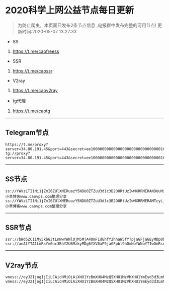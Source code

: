 
# 2020科学上网公益节点每日更新

>为防止爬虫，本页面只发布2条节点信息 ,电报群中发布完整的可用节点!
更新时间:2020-05-07 13:27:33

- SS     
1. https://t.me/caofreess
- SSR
1. https://t.me/caossr
- V2ray
1. https://t.me/caov2ray
- tg代理
1. https://t.me/caotg
----------


## Telegram节点

```
https://t.me/proxy?server=34.80.191.45&port=443&secret=ee100000000000000000000000000000016e6f64656a732e6f7267
tg://proxy?server=34.80.191.45&port=443&secret=ee100000000000000000000000000000016e6f64656a732e6f7267
```

----------


## SS节点

```
ss://YWVzLTI1Ni1jZmI6ZUlXMERuazY5NDU0ZTZuU3d1c3B2OURtUzIwMXRRMERANDUuMzMuNTcuMTc4OjgwOTc=#小草博客www.caovps.com整理分享
ss://YWVzLTI1Ni1jZmI6ZUlXMERuazY5NDU0ZTZuU3d1c3B2OURtUzIwMXRRMERAMTcyLjEwNS4yMzAuMTk4OjgwOTc=#小草博客www.caovps.com整理分享

```
----------


## SSR节点

```
ssr://bWd5ZC1iMy5kbGJtLnNwYWNlOjM5MjA4OmF1dGhfY2hhaW5fYTpjaGFjaGEyMDp0bHMxLjJfdGlja2V0X2F1dGg6UWtScldHaHIvP29iZnNwYXJhbT0mcHJvdG9wYXJhbT0mcmVtYXJrcz01YkNQNkkySjVZMmE1YTZpZDNkM0xtTmhiM1p3Y3k1amIyM21sYlRua0libGlJYmt1cXM9Jmdyb3VwPTViQ1A2STJKNVkyYTVhNmlkM2QzTG1OaGIzWndjeTVqYjIzbWxiVG5rSWJsaUlia3Vxcz0=
ssr://anAtYTA1LmRsYm0uc3BhY2U6MzkyMDg6YXV0aF9jaGFpbl9hOmNoYWNoYTIwOnRsczEuMl90aWNrZXRfYXV0aDpRa1JyV0doci8_b2Jmc3BhcmFtPSZwcm90b3BhcmFtPSZyZW1hcmtzPTViQ1A2STJKNVkyYTVhNmlkM2QzTG1OaGIzWndjeTVqYjIzbWxiVG5rSWJsaUlia3Vxcz0mZ3JvdXA9NWJDUDZJMko1WTJhNWE2aWQzZDNMbU5oYjNad2N5NWpiMjNtbGJUbmtJYmxpSWJrdXFzPQ==

```
----------



## V2ray节点
```
vmess://eyJ2IjogIjIiLCAicHMiOiAiXHU1YzBmXHU4MzQ5XHU1MzVhXHU1YmEyd3d3LmNhb3Zwcy5jb21cdTY1NzRcdTc0MDZcdTUyMDZcdTRlYWIiLCAiYWRkIjogIjE2MS4xMTcuMjM0LjIyMCIsICJwb3J0IjogIjI1NTMiLCAiaWQiOiAiOWJiODc2NzAtOTc2YS00YjI3LTkwNmMtOGY5YjQ0MmQwODI0IiwgImFpZCI6ICIyIiwgIm5ldCI6ICJ3cyIsICJ0eXBlIjogIm5vbmUiLCAiaG9zdCI6ICIiLCAicGF0aCI6ICIiLCAidGxzIjogIiJ9
vmess://eyJ2IjogIjIiLCAicHMiOiAiXHU1YzBmXHU4MzQ5XHU1MzVhXHU1YmEyd3d3LmNhb3Zwcy5jb21cdTY1NzRcdTc0MDZcdTUyMDZcdTRlYWIiLCAiYWRkIjogImZyLnNpeHUuc3BhY2UiLCAicG9ydCI6ICIyNTUzNCIsICJpZCI6ICI5YmI4NzY3MC05NzZhLTRiMjctOTA2Yy04ZjliNDQyZDA4MjQiLCAiYWlkIjogIjIiLCAibmV0IjogIndzIiwgInR5cGUiOiAibm9uZSIsICJob3N0IjogIiIsICJwYXRoIjogIiIsICJ0bHMiOiAiIn0=

```



